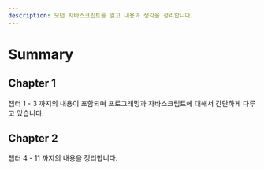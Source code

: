 ```yaml
---
description: 모던 자바스크립트를 읽고 내용과 생각을 정리합니다.
---
```


# Summary

## Chapter 1
챕터 1 - 3 까지의 내용이 포함되며 프로그래밍과 자바스크립트에 대해서 간단하게 다루고 있습니다.

## Chapter 2
챕터 4 - 11 까지의 내용을 정리합니다.